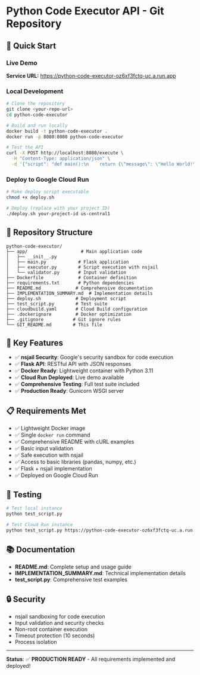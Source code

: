 # Python Code Executor API - Git Repository

## 🚀 Quick Start

### Live Demo
**Service URL:** https://python-code-executor-oz6xf3fctq-uc.a.run.app

### Local Development
```bash
# Clone the repository
git clone <your-repo-url>
cd python-code-executor

# Build and run locally
docker build -t python-code-executor .
docker run -p 8080:8080 python-code-executor

# Test the API
curl -X POST http://localhost:8080/execute \
  -H "Content-Type: application/json" \
  -d '{"script": "def main():\n    return {\"message\": \"Hello World!\"}"}'
```

### Deploy to Google Cloud Run
```bash
# Make deploy script executable
chmod +x deploy.sh

# Deploy (replace with your project ID)
./deploy.sh your-project-id us-central1
```

## 📁 Repository Structure

```
python-code-executor/
├── app/                    # Main application code
│   ├── __init__.py
│   ├── main.py            # Flask application
│   ├── executor.py        # Script execution with nsjail
│   └── validator.py       # Input validation
├── Dockerfile             # Container definition
├── requirements.txt       # Python dependencies
├── README.md             # Comprehensive documentation
├── IMPLEMENTATION_SUMMARY.md  # Implementation details
├── deploy.sh             # Deployment script
├── test_script.py        # Test suite
├── cloudbuild.yaml       # Cloud Build configuration
├── .dockerignore         # Docker optimization
├── .gitignore           # Git ignore rules
└── GIT_README.md        # This file
```

## 🎯 Key Features

- ✅ **nsjail Security**: Google's security sandbox for code execution
- ✅ **Flask API**: RESTful API with JSON responses
- ✅ **Docker Ready**: Lightweight container with Python 3.11
- ✅ **Cloud Run Deployed**: Live demo available
- ✅ **Comprehensive Testing**: Full test suite included
- ✅ **Production Ready**: Gunicorn WSGI server

## 📋 Requirements Met

- ✅ Lightweight Docker image
- ✅ Single `docker run` command
- ✅ Comprehensive README with cURL examples
- ✅ Basic input validation
- ✅ Safe execution with nsjail
- ✅ Access to basic libraries (pandas, numpy, etc.)
- ✅ Flask + nsjail implementation
- ✅ Deployed on Google Cloud Run

## 🧪 Testing

```bash
# Test local instance
python test_script.py

# Test Cloud Run instance
python test_script.py https://python-code-executor-oz6xf3fctq-uc.a.run.app
```

## 📚 Documentation

- **README.md**: Complete setup and usage guide
- **IMPLEMENTATION_SUMMARY.md**: Technical implementation details
- **test_script.py**: Comprehensive test examples

## 🔒 Security

- nsjail sandboxing for code execution
- Input validation and security checks
- Non-root container execution
- Timeout protection (10 seconds)
- Process isolation

---

**Status**: ✅ **PRODUCTION READY** - All requirements implemented and deployed!
